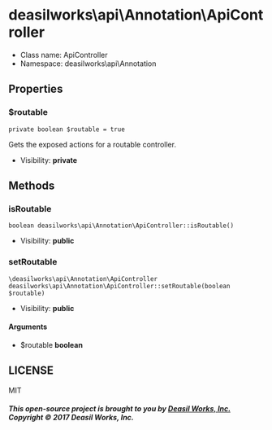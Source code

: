 deasilworks\api\Annotation\ApiController
===============






* Class name: ApiController
* Namespace: deasilworks\api\Annotation





Properties
----------


### $routable

    private boolean $routable = true

Gets the exposed actions for a routable controller.



* Visibility: **private**


Methods
-------


### isRoutable

    boolean deasilworks\api\Annotation\ApiController::isRoutable()





* Visibility: **public**




### setRoutable

    \deasilworks\api\Annotation\ApiController deasilworks\api\Annotation\ApiController::setRoutable(boolean $routable)





* Visibility: **public**


#### Arguments
* $routable **boolean**



## LICENSE

MIT

##### This open-source project is brought to you by [Deasil Works, Inc.](http://deasil.works/) Copyright &copy; 2017 Deasil Works, Inc.